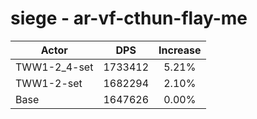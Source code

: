 # siege - ar-vf-cthun-flay-me
| Actor | DPS | Increase |
|---|:---:|:---:|
|TWW1-2_4-set|1733412|5.21%|
|TWW1-2-set|1682294|2.10%|
|Base|1647626|0.00%|
